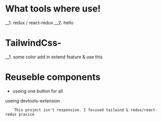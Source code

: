 # What tools where use! 
__1. redux / react-redux
__2. hello

# TailwindCss- 
__1. some color add in extend feature & use this

# Reuseble components
* useing one button for all

<p>useing devtools-extension</p>






        This project isn't responsive. I focused tailwind & redux/react-redux pracice
